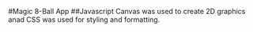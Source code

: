 #Magic 8-Ball App
##Javascript Canvas was used to create 2D graphics anad CSS was used for styling and formatting.
